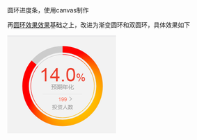 圆环进度条，使用canvas制作

再[圆环效果效果](https://github.com/lbshub/Canvas-drawRing)基础之上，改进为渐变圆环和双圆环，具体效果如下

![效果图](https://github.com/mishe/canvas-ring-process/blob/master/22.png?raw=true)

